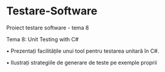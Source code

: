 # Testare-Software
Proiect testare software - tema 8


Tema 8: Unit Testing with C#

  • Prezentați facilitățile unui tool pentru testarea unitară în C#.
  
  • Ilustrați strategiile de generare de teste pe exemple proprii
